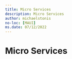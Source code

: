 ```yaml
---
title: Micro Services
description: Micro Services
author: michaelstonis
no-loc: [MAUI]
ms.date: 07/12/2022
---
```


# Micro Services
